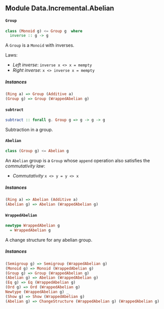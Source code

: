 ## Module Data.Incremental.Abelian

#### `Group`

``` purescript
class (Monoid g) <= Group g  where
  inverse :: g -> g
```

A `Group` is a `Monoid` with inverses.

Laws:

- _Left inverse_: `inverse x <> x = mempty`
- _Right inverse_: `x <> inverse x = mempty`

##### Instances
``` purescript
(Ring a) => Group (Additive a)
(Group g) => Group (WrappedAbelian g)
```

#### `subtract`

``` purescript
subtract :: forall g. Group g => g -> g -> g
```

Subtraction in a group.

#### `Abelian`

``` purescript
class (Group g) <= Abelian g 
```

An `Abelian` group is a `Group` whose `append` operation also satisfies the
_commutativity law_:

- _Commutativity_ `x <> y = y <> x`

##### Instances
``` purescript
(Ring a) => Abelian (Additive a)
(Abelian g) => Abelian (WrappedAbelian g)
```

#### `WrappedAbelian`

``` purescript
newtype WrappedAbelian g
  = WrappedAbelian g
```

A change structure for any abelian group.

##### Instances
``` purescript
(Semigroup g) => Semigroup (WrappedAbelian g)
(Monoid g) => Monoid (WrappedAbelian g)
(Group g) => Group (WrappedAbelian g)
(Abelian g) => Abelian (WrappedAbelian g)
(Eq g) => Eq (WrappedAbelian g)
(Ord g) => Ord (WrappedAbelian g)
Newtype (WrappedAbelian g) _
(Show g) => Show (WrappedAbelian g)
(Abelian g) => ChangeStructure (WrappedAbelian g) (WrappedAbelian g)
```


